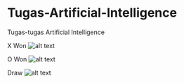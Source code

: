 # Tugas-Artificial-Intelligence
Tugas-tugas Artificial Intelligence


X Won
![alt text](https://github.com/AdityoWiryawan/Tugas-Artificial-Intelligence/blob/2b4c897bf1a6167b68815b084635712b7c5b9398/Tugas%202%20(Modul%204%20%26%205)/Modul%205/Screenshot%202023-11-03%20at%2009.13.31.png](https://github.com/AdityoWiryawan/Tugas-Artificial-Intelligence/blob/595f016055ebbf6e0665ba5a6b5a4ce042888652/Tugas%203%20(Modul%206)/ScreenShot/Screenshot%202023-11-10%20at%2010.00.29.png)https://github.com/AdityoWiryawan/Tugas-Artificial-Intelligence/blob/595f016055ebbf6e0665ba5a6b5a4ce042888652/Tugas%203%20(Modul%206)/ScreenShot/Screenshot%202023-11-10%20at%2010.00.29.png?raw=true)

O Won
![alt text](https://github.com/AdityoWiryawan/Tugas-Artificial-Intelligence/blob/595f016055ebbf6e0665ba5a6b5a4ce042888652/Tugas%203%20(Modul%206)/ScreenShot/Screenshot%202023-11-10%20at%2010.01.04.png?raw=true)

Draw
![alt text](https://github.com/AdityoWiryawan/Tugas-Artificial-Intelligence/blob/595f016055ebbf6e0665ba5a6b5a4ce042888652/Tugas%203%20(Modul%206)/ScreenShot/Screenshot%202023-11-10%20at%2010.01.45.png?raw=true)
